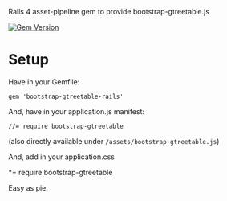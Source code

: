 Rails 4 asset-pipeline gem to provide bootstrap-gtreetable.js

[![Gem Version](https://badge.fury.io/rb/bootstrap-gtreetable-rails.svg)](https://badge.fury.io/rb/bootstrap-gtreetable-rails)

# Setup

Have in your Gemfile:

	gem 'bootstrap-gtreetable-rails'

And, have in your application.js manifest:

	//= require bootstrap-gtreetable

(also directly available under `/assets/bootstrap-gtreetable.js`)

And, add in your application.css

  *= require bootstrap-gtreetable

Easy as pie.
